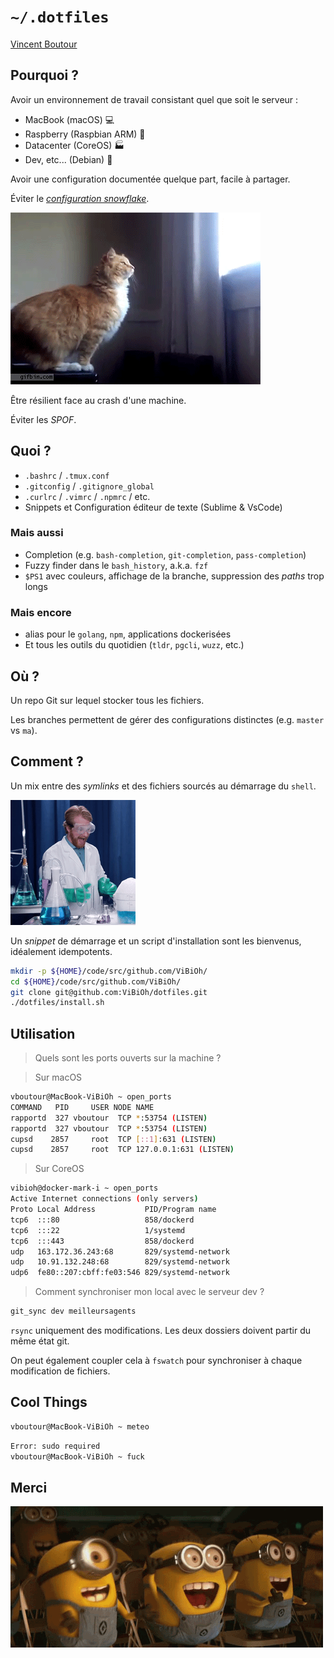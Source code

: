 # `~/.dotfiles`

[Vincent Boutour](https://vibioh.fr)


## Pourquoi ?

Avoir un environnement de travail consistant quel que soit le serveur :

* MacBook (macOS) 💻
* Raspberry (Raspbian ARM) 🍇
* Datacenter (CoreOS) 🏭
* Dev, etc... (Debian) 🚀


Avoir une configuration documentée quelque part, facile à partager.

Éviter le [_configuration snowflake_](https://martinfowler.com/bliki/SnowflakeServer.html).


![](cat_fail.gif)

Être résilient face au crash d'une machine.

Éviter les _SPOF_.


## Quoi ?

* `.bashrc` / `.tmux.conf`
* `.gitconfig` / `.gitignore_global`
* `.curlrc` / `.vimrc` / `.npmrc` / etc.
* Snippets et Configuration éditeur de texte (Sublime & VsCode)


### Mais aussi

* Completion (e.g. `bash-completion`, `git-completion`, `pass-completion`)
* Fuzzy finder dans le `bash_history`, a.k.a. `fzf`
* `$PS1` avec couleurs, affichage de la branche, suppression des *paths* trop longs


### Mais encore

* alias pour le `golang`, `npm`, applications dockerisées
* Et tous les outils du quotidien (`tldr`, `pgcli`, `wuzz`, etc.)


## Où ?

Un repo Git sur lequel stocker tous les fichiers.

Les branches permettent de gérer des configurations distinctes (e.g. `master` vs `ma`).


## Comment ?

Un mix entre des *symlinks* et des fichiers sourcés au démarrage du `shell`.

![](science_clap.gif)


Un _snippet_ de démarrage et un script d'installation sont les bienvenus, idéalement idempotents.

```bash
mkdir -p ${HOME}/code/src/github.com/ViBiOh/
cd ${HOME}/code/src/github.com/ViBiOh/
git clone git@github.com:ViBiOh/dotfiles.git
./dotfiles/install.sh
```


## Utilisation

> Quels sont les ports ouverts sur la machine ?


> Sur macOS

```bash
vboutour@MacBook-ViBiOh ~ open_ports
COMMAND   PID     USER NODE NAME
rapportd  327 vboutour  TCP *:53754 (LISTEN)
rapportd  327 vboutour  TCP *:53754 (LISTEN)
cupsd    2857     root  TCP [::1]:631 (LISTEN)
cupsd    2857     root  TCP 127.0.0.1:631 (LISTEN)
```


> Sur CoreOS

```bash
vibioh@docker-mark-i ~ open_ports 
Active Internet connections (only servers)
Proto Local Address           PID/Program name
tcp6  :::80                   858/dockerd
tcp6  :::22                   1/systemd
tcp6  :::443                  858/dockerd
udp   163.172.36.243:68       829/systemd-network
udp   10.91.132.248:68        829/systemd-network
udp6  fe80::207:cbff:fe03:546 829/systemd-network
```


> Comment synchroniser mon local avec le serveur dev ?

```bash
git_sync dev meilleursagents
```

`rsync` uniquement des modifications. Les deux dossiers doivent partir du même état git.

On peut également coupler cela à `fswatch` pour synchroniser à chaque modification de fichiers.


## Cool Things

```bash
vboutour@MacBook-ViBiOh ~ meteo
```

```bash
Error: sudo required
vboutour@MacBook-ViBiOh ~ fuck
```


## Merci

![](minions_applause.gif)
